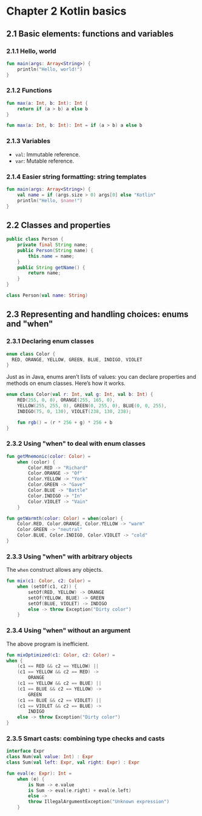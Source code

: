 # Chapter 2 Kotlin basics

## 2.1 Basic elements: functions and variables

### 2.1.1 Hello, world

```kotlin
fun main(args: Array<String>) {
    println("Hello, world!")
}
```

### 2.1.2 Functions

```kotlin
fun max(a: Int, b: Int): Int {
    return if (a > b) a else b
}
```

```kotlin
fun max(a: Int, b: Int): Int = if (a > b) a else b
```

### 2.1.3 Variables

+ `val`: Immutable reference.
+ `var`: Mutable reference.

### 2.1.4 Easier string formatting: string templates

```kotlin
fun main(args: Array<String>) {
    val name = if (args.size > 0) args[0] else "Kotlin"
    println("Hello, $name!")
}
```

## 2.2 Classes and properties

```java
public class Person {
    private final String name;
    public Person(String name) {
        this.name = name;
    }
    public String getName() {
        return name;
    }
}
```

```kotlin
class Person(val name: String)
```

## 2.3 Representing and handling choices: enums and "when"

### 2.3.1 Declaring enum classes

```kotlin
enum class Color {
  RED, ORANGE, YELLOW, GREEN, BLUE, INDIGO, VIOLET
}
```

Just as in Java, enums aren’t lists of values: you can declare properties and methods
on enum classes. Here’s how it works.

```kotlin
enum class Color(val r: Int, val g: Int, val b: Int) {
    RED(255, 0, 0), ORANGE(255, 165, 0),
    YELLOW(255, 255, 0), GREEN(0, 255, 0), BLUE(0, 0, 255),
    INDIGO(75, 0, 130), VIOLET(238, 130, 238);

    fun rgb() = (r * 256 + g) * 256 + b
}
```

### 2.3.2 Using "when" to deal with enum classes

```kotlin
fun getMnemonic(color: Color) =
    when (color) {
        Color.RED -> "Richard"
        Color.ORANGE -> "Of"
        Color.YELLOW -> "York"
        Color.GREEN -> "Gave"
        Color.BLUE -> "Battle"
        Color.INDIGO -> "In"
        Color.VIOLET -> "Vain"
    }
```

```kotlin
fun getWarmth(color: Color) = when(color) {
    Color.RED, Color.ORANGE, Color.YELLOW -> "warm"
    Color.GREEN -> "neutral"
    Color.BLUE, Color.INDIGO, Color.VIOLET -> "cold"
}
```

### 2.3.3 Using "when" with arbitrary objects

The `when` construct allows any objects.

```kotlin
fun mix(c1: Color, c2: Color) =
    when (setOf(c1, c2)) {
        setOf(RED, YELLOW) -> ORANGE
        setOf(YELLOW, BLUE) -> GREEN
        setOf(BLUE, VIOLET) -> INDIGO
        else -> throw Exception("Dirty color")
    }
```

### 2.3.4 Using "when" without an argument

The above program is inefficient.

```kotlin
fun mixOptimized(c1: Color, c2: Color) =
when {
    (c1 == RED && c2 == YELLOW) ||
    (c1 == YELLOW && c2 == RED) ->
        ORANGE
    (c1 == YELLOW && c2 == BLUE) ||
    (c1 == BLUE && c2 == YELLOW) ->
        GREEN
    (c1 == BLUE && c2 == VIOLET) ||
    (c1 == VIOLET && c2 == BLUE) ->
        INDIGO
    else -> throw Exception("Dirty color")
}
```

### 2.3.5 Smart casts: combining type checks and casts

```kotlin
interface Expr
class Num(val value: Int) : Expr
class Sum(val left: Expr, val right: Expr) : Expr

fun eval(e: Expr): Int =
    when (e) {
        is Num -> e.value
        is Sum -> eval(e.right) + eval(e.left)
        else ->
        throw IllegalArgumentException("Unknown expression")
    }
```
